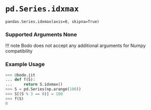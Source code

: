 # `pd.Series.idxmax`

`pandas.Series.idxmax(axis=0, skipna=True)`

### Supported Arguments None

!!! note
Bodo does not accept any additional arguments for Numpy
compatibility

### Example Usage

```py
>>> @bodo.jit
... def f(S):
...     return S.idxmax()
>>> S = pd.Series(np.arange(100))
>>> S[(S % 3 == 0)] = 100
>>> f(S)
0
```
